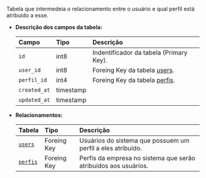 Tabela que intermedeia o relacionamento entre o usuário e qual perfil está atribuído a esse.

- **Descrição dos campos da tabela:**

  | Campo        | Tipo      | Descrição                                |
  | :----------- | :-------- | :--------------------------------------- |
  | `id`         | int8      | Indentificador da tabela (Primary Key).  |
  | `user_id`    | int8      | Foreing Key da tabela [users](#users).   |
  | `perfil_id`  | int4      | Foreing Key da tabela [perfis](#perfis). |
  | `created_at` | timestamp |                                          |
  | `updated_at` | timestamp |                                          |

- **Relacionamentos:**

  | Tabela              | Tipo        | Descrição                                                       |
  | :------------------ | :---------- | :-------------------------------------------------------------- |
  | [`users`](#users)   | Foreing Key | Usuários do sistema que possuem um perfil a eles atribuído.     |
  | [`perfis`](#perfis) | Foreing Key | Perfis da empresa no sistema que serão atribuídos aos usuários. |